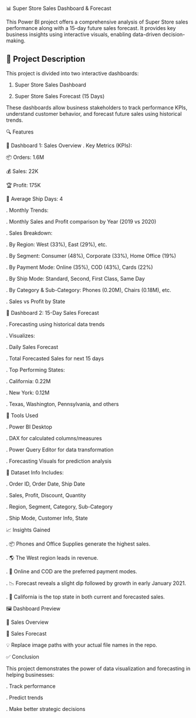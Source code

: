 📊 Super Store Sales Dashboard & Forecast

This Power BI project offers a comprehensive analysis of Super Store sales performance along with a 15-day future sales forecast. It provides key business insights using interactive visuals, enabling data-driven decision-making.



🧾 Project Description
---
This project is divided into two interactive dashboards:

1. Super Store Sales Dashboard

2. Super Store Sales Forecast (15 Days)

These dashboards allow business stakeholders to track performance KPIs, understand customer behavior, and forecast future sales using historical trends.



🔍 Features

📌 Dashboard 1: Sales Overview
. Key Metrics (KPIs):

📦 Orders: 1.6M

💰 Sales: 22K

🏆 Profit: 175K

🚚 Average Ship Days: 4

. Monthly Trends:

. Monthly Sales and Profit comparison by Year (2019 vs 2020)

. Sales Breakdown:

. By Region: West (33%), East (29%), etc.

. By Segment: Consumer (48%), Corporate (33%), Home Office (19%)

. By Payment Mode: Online (35%), COD (43%), Cards (22%)

. By Ship Mode: Standard, Second, First Class, Same Day

. By Category & Sub-Category: Phones (0.20M), Chairs (0.18M), etc.

. Sales vs Profit by State



🔮 Dashboard 2: 15-Day Sales Forecast

. Forecasting using historical data trends

. Visualizes:

. Daily Sales Forecast

. Total Forecasted Sales for next 15 days

. Top Performing States:

. California: 0.22M

. New York: 0.12M

. Texas, Washington, Pennsylvania, and others



🧰 Tools Used

. Power BI Desktop

. DAX for calculated columns/measures

. Power Query Editor for data transformation

. Forecasting Visuals for prediction analysis


📁 Dataset Info
Includes:

. Order ID, Order Date, Ship Date

. Sales, Profit, Discount, Quantity

. Region, Segment, Category, Sub-Category

. Ship Mode, Customer Info, State



📈 Insights Gained

. 📦 Phones and Office Supplies generate the highest sales.

. 🌎 The West region leads in revenue.

. 🧾 Online and COD are the preferred payment modes.

. 📉 Forecast reveals a slight dip followed by growth in early January 2021.

. 🚀 California is the top state in both current and forecasted sales.






🖼 Dashboard Preview

🔹 Sales Overview

🔹 Sales Forecast

💡 Replace image paths with your actual file names in the repo.




✅ Conclusion

This project demonstrates the power of data visualization and forecasting in helping businesses:

. Track performance

. Predict trends

. Make better strategic decisions



